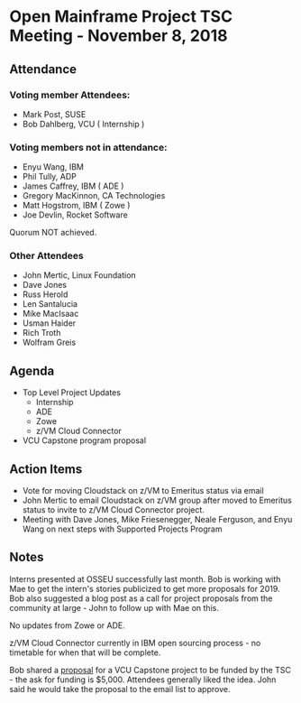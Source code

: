# Open Mainframe Project TSC Meeting - November 8, 2018

## Attendance

### Voting member Attendees:

* Mark Post, SUSE
* Bob Dahlberg, VCU ( Internship )

### Voting members not in attendance:

* Enyu Wang, IBM
* Phil Tully, ADP
* James Caffrey, IBM ( ADE )
* Gregory MacKinnon, CA Technologies
* Matt Hogstrom, IBM ( Zowe )
* Joe Devlin, Rocket Software

Quorum NOT achieved.

### Other Attendees

* John Mertic, Linux Foundation
* Dave Jones
* Russ Herold
* Len Santalucia
* Mike MacIsaac
* Usman Haider
* Rich Troth
* Wolfram Greis

## Agenda

* Top Level Project Updates
  * Internship
  * ADE
  * Zowe
  * z/VM Cloud Connector
* VCU Capstone program proposal

## Action Items

- Vote for moving Cloudstack on z/VM to Emeritus status via email
- John Mertic to email Cloudstack on z/VM group after moved to Emeritus status to invite to z/VM Cloud Connector project.
- Meeting with Dave Jones, Mike Friesenegger, Neale Ferguson, and Enyu Wang on next steps with Supported Projects Program

## Notes

Interns presented at OSSEU successfully last month. Bob is working with Mae to get the intern's stories publicized to get more proposals for 2019. Bob also suggested a blog post as a call for project proposals from the community at large - John to follow up with Mae on this.

No updates from Zowe or ADE.

z/VM Cloud Connector currently in IBM open sourcing process - no timetable for when that will be complete.

Bob shared a [proposal](https://lists.openmainframeproject.org/g/omp-tsc/attachment/398/0/CS%20305%20%20zOS%20security%20calls%20for%20remote%20authentication%20using%20Zowe.docx) for a VCU Capstone project to be funded by the TSC - the ask for funding is $5,000. Attendees generally liked the idea. John said he would take the proposal to the email list to approve.

